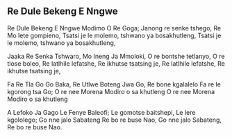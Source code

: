 ## Re Dule Bekeng E Nngwe

Re Dule Bekeng E Nngwe Modimo O Re Goga;
Janong re senke tshego, Re Mo lete gompieno,
Tsatsi je le molemo, tshwano ya bosakhutleng,
Tsatsi je le molemo, tshwano ya bosakhutleng,

Jaaka Re Senka Tshwaro, Mo Ineng Ja Mmoloki,
O re bontshe tetlanyo, O re tlose boleo,
Re latlhile lefatshe, Re ikhutse tsatsing je,
Re latlhile lefatshe, Re ikhutse tsatsing je,

Fa Re Tla Go Go Baka, Re Utlwe Boteng Jwa Go,
Re bone kgalalelo Fa re le kgorong tsa Go;
O re nee Morena Modiro o sa khutleng
O re nee Morena Modiro o sa khutleng

A Lefoko Ja Gago Le Fenye Baleofi;
Le gomotse baitshepi, Le lere kgololego;
Go nne jalo Sabateng Re bo re buse Nao,
Go nne jalo Sabateng, Re bo re buse Nao.

